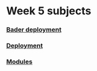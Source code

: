 # Week 5 subjects

### [Bader deployment](./bader-deployment.md)
### [Deployment](./deployment.md)
### [Modules](./modules.md)
